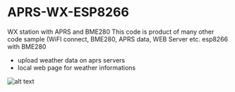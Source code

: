# APRS-WX-ESP8266
WX station with APRS and BME280
This code is product of many other code sample (WiFI connect, BME280, APRS data, WEB Server etc.
esp8266 with BME280
- upload weather data on aprs servers
- local web page for weather informations

![alt text](https://github.com/[9A4AM]/[APRS-WX-ESP8266]/blob/[branch]/ESP8266-BME280-Arduino-IDE.png?raw=true)
